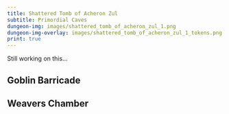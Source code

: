 ```yaml
---
title: Shattered Tomb of Acheron Zul
subtitle: Primordial Caves
dungeon-img: images/shattered_tomb_of_acheron_zul_1.png
dungeon-img-overlay: images/shattered_tomb_of_acheron_zul_1_tokens.png
print: true
---
```


Still working on this...

## Goblin Barricade

## Weavers Chamber
